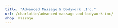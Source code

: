 ```yaml
---
title: "Advanced Massage & Bodywork ,Inc."
url: /charlotte/advanced-massage-and-bodywork-inc/
shop: massage
---
```

